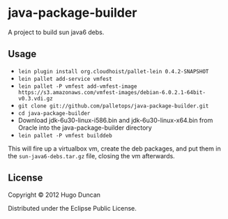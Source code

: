 # java-package-builder

A project to build sun java6 debs.

## Usage

* `lein plugin install org.cloudhoist/pallet-lein 0.4.2-SNAPSHOT`
* `lein pallet add-service vmfest`
* `lein pallet -P vmfest add-vmfest-image https://s3.amazonaws.com/vmfest-images/debian-6.0.2.1-64bit-v0.3.vdi.gz`
* `git clone git://github.com/palletops/java-package-builder.git`
* `cd java-package-builder`
* Download jdk-6u30-linux-i586.bin and jdk-6u30-linux-x64.bin from Oracle into
  the java-package-builder directory
* `lein pallet -P vmfest builddeb`

This will fire up a virtualbox vm, create the deb packages, and put them in the
`sun-java6-debs.tar.gz` file, closing the vm afterwards.

## License

Copyright © 2012 Hugo Duncan

Distributed under the Eclipse Public License.
